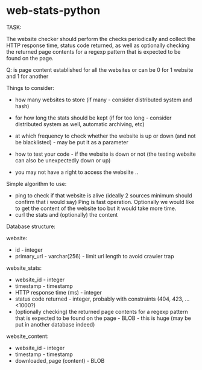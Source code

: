 # web-stats-python

TASK:

The website checker should perform the checks periodically and collect the HTTP
response time, status code returned, as well as optionally checking the returned
page contents for a regexp pattern that is expected to be found on the page.


Q: is page content established for all the websites or can be 0 for 1 website and 1 for another


Things to consider:

- how many websites to store (if many - consider distributed system and hash)
- for how long the stats should be kept (if for too long - consider distributed system as well, automatic archiving, etc)
- at which frequency to check whether the website is up or down (and not be blacklisted) - may be put it as a parameter

- how to test your code - if the website is down or not (the testing website can also be unexpectedly down or up)
- you may not have a right to access the websiite ..

Simple algorithm to use:
- ping to check if that website is alive (ideally 2 sources minimum should confirm that i would say)
Ping is fast operation. Optionally we would like to get the content of the website too but it would take more time.
- curl the stats and (optionally) the content



Database structure:

website:
- id - integer
- primary_url - varchar(256) - limit url length to avoid crawler trap

website_stats:
- website_id - integer
- timestamp - timestamp
- HTTP response time (ms) - integer
- status code returned - integer, probably with constraints (404, 423, ... <1000?)
- (optionally checking) the returned page contents for a regexp pattern that is expected to be found on the page - BLOB - this is huge (may be put in another database indeed)

website_content:
- website_id - integer
- timestamp - timestamp
- downloaded_page (content) - BLOB


